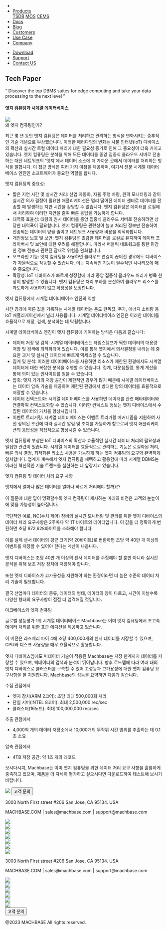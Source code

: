 ---
---

<head>
  <link rel="stylesheet" type="text/css" href="../css/common.css" />
  <link rel="stylesheet" type="text/css" href="../css/style.css" />
</head>
<body>
  <nav>
    <div class="homepage-menu-wrap">
      <div class="menu-left">
        <ul class="menu-left-ul">
          <li class="menu-logo">
            <a href="/home"><img src="../img/logo_machbase.png" alt="" /></a>
          </li>
          <li class="menu-a products-menu-wrap" id="productsMenuWrap">
            <div>
              <a
                class="menu_active_border"
                id="menuActiveBorder"
                href="/home/tsdb"
                >Products</a
              >
              <div class="dropdown" id="dropdown">
                <a class="dropdown-link" href="/home/tsdb">TSDB</a>
                <a class="dropdown-link" href="/home/mos">MOS</a>
                <a
                  class="dropdown-link"
                  href="https://www.cems.ai/"
                  target="_blank"
                  >CEMS</a
                >
              </div>
            </div>
          </li>
          <li class="menu-a"><a href="/">Docs</a></li>
          <li class="menu-a"><a href="/home/blog">Blog</a></li>
          <li class="menu-a"><a href="/home/customers">Customers</a></li>
          <li class="menu-a"><a href="/home/usecase">Use Case</a></li>
          <li class="menu-a"><a href="/home/company">Company</a></li>
        </ul>
      </div>
      <div class="menu-right">
        <ul class="menu-right-ul">
          <li class="menu-a"><a href="/home/download">Download</a></li>
          <li class="menu-a">
            <a href="https://support.machbase.com/hc/en-us">Support</a>
          </li>
          <li class="menu-a"><a href="/home/contactus">Contact US</a></li>
        </ul>
      </div>
    </div>
  </nav>
     <section class="product_sction0 section0">
        <div>
            <h1 class="sub_page_title">Tech Paper</h1>
            <p class="sub_page_titletext">“ Discover the top DBMS suites for edge computing and take your data processing to the next level ”</p>
        </div>
    </section>
    <section>
        <div class="tech-inner">
            <h4 class="sub_title main_margin_top">엣지 컴퓨팅과 시계열 데이터베이스</h4>
            <div class="bar"><img src="../img/bar.png" /></div>
            <div class="tech-contents">
                <div>
                    <div class="tech-title">왜 엣지 컴퓨팅인가?</div>
                    <p class="tech-contents-text">
                        최근 몇 년 동안 엣지 컴퓨팅은 데이터를 처리하고 관리하는 방식을 변화시키는 중추적인 기술 개념으로 부상했습니다. 이러한 패러다임의 변화는 사물 인터넷(IoT) 디바이스의 확산과
                        실시간 로컬 데이터 처리에 대한 필요성 증가로 인해 그 중요성이 더욱 커지고 있습니다. 엣지 컴퓨팅은 분석을 위해 모든 데이터를 중앙 집중식 클라우드 서버로 전송하는 대신 네트워크의
                        '엣지'에서 데이터 소스에 더 가까운 곳에서 데이터를 처리하는 방식을 말합니다. 이 접근 방식은 여러 가지 이점을 제공하며, 여기서 전문 시계열 데이터베이스 엔진인 소프트웨어가
                        중요한 역할을 합니다.
                    </p>
                    <p class="tech-contents-title">엣지 컴퓨팅의 중요성:</p>
                    <ul class="tech-ul">
                        <li>
                            짧은 지연 시간 및 실시간 처리: 산업 자동화, 자율 주행 차량, 원격 모니터링과 같이 실시간 의사 결정이 필요한 애플리케이션은 멀리 떨어진 데이터 센터로 데이터를 전송할 때
                            발생하는 지연 시간을 감당할 수 없습니다. 엣지 컴퓨팅은 데이터를 로컬에서 처리하여 이러한 지연을 줄여 빠른 응답을 가능하게 합니다.
                        </li>
                        <li>
                            대역폭 효율성: 대량의 원시 데이터를 중앙 집중식 클라우드 서버로 전송하려면 상당한 대역폭이 필요합니다. 엣지 컴퓨팅은 관련성이 높고 처리된 정보만 전송하여 전송되는 데이터의
                            양을 줄이고 네트워크 사용량과 비용을 최적화합니다.
                        </li>
                        <li>
                            개인정보 보호 및 보안: 엣지 컴퓨팅은 민감한 데이터를 로컬로 유지하여 데이터 프라이버시 및 보안에 대한 우려를 해결합니다. 따라서 퍼블릭 네트워크를 통한 민감한 정보 전송과
                            관련된 잠재적 위험을 완화합니다.
                        </li>
                        <li>
                            오프라인 기능: 엣지 컴퓨팅을 사용하면 클라우드 연결이 끊어진 경우에도 디바이스가 자율적으로 작동할 수 있습니다. 이는 지속적인 기능이 필수적인 시나리오에 매우 중요합니다.
                        </li>
                        <li>
                            확장성: IoT 디바이스가 빠르게 성장함에 따라 중앙 집중식 클라우드 처리가 병목 현상이 발생할 수 있습니다. 엣지 컴퓨팅은 처리 부하를 분산하여 클라우드 리소스를 과도하게
                            사용하지 않고 확장성을 보장합니다.
                        </li>
                    </ul>
                </div>
                <div>
                    <div class="tech-title">엣지 컴퓨팅에서 시계열 데이터베이스 엔진의 역할</div>
                    <p class="tech-contents-text">
                        시간 경과에 따른 값을 기록하는 시계열 데이터는 온도 판독값, 주가, 에너지 소비량 등 IoT 애플리케이션에서 널리 사용됩니다. 시계열 데이터베이스 엔진은 이러한 데이터를 효율적으로
                        저장, 검색, 분석하는 데 탁월합니다.
                    </p>
                    <p class="tech-contents-title">시계열 데이터베이스 엔진이 엣지 컴퓨팅에 기여하는 방식은 다음과 같습니다:</p>
                    <ul class="tech-ul">
                        <li>
                            데이터 저장 및 검색: 시계열 데이터베이스는 타임스탬프가 찍힌 데이터의 대용량 저장 및 검색에 최적화되어 있습니다. 이를 통해 엣지에서 의사결정을 내리는 데 중요한 과거 및
                            실시간 데이터에 빠르게 액세스할 수 있습니다.
                        </li>
                        <li>
                            집계 및 분석: 이러한 데이터베이스를 사용하면 리소스가 제한된 환경에서도 시계열 데이터에 대한 복잡한 분석을 수행할 수 있습니다. 집계, 다운샘플링, 통계 계산을 통해 의미 있는
                            인사이트를 얻을 수 있습니다.
                        </li>
                        <li>
                            압축: 엣지 기기의 저장 공간이 제한적인 경우가 많기 때문에 시계열 데이터베이스는 데이터 압축 기술을 제공하여 제한된 환경에서 방대한 양의 데이터를 효율적으로 저장할 수
                            있습니다.
                        </li>
                        <li>
                            데이터 컨텍스트화: 시계열 데이터베이스를 사용하면 데이터를 관련 메타데이터와 연결하여 컨텍스트화할 수 있습니다. 이러한 컨텍스트 정보는 엣지 디바이스에서 수집된 데이터의
                            가치를 향상시킵니다.
                        </li>
                        <li>
                            이벤트 트리거링: 시계열 데이터베이스는 이벤트 트리거링 메커니즘을 지원하여 사전 정의된 조건에 따라 실시간 알림 및 조치를 가능하게 함으로써 엣지 애플리케이션의 응답성을
                            직접적으로 향상시킬 수 있습니다.
                        </li>
                    </ul>
                    <p class="tech-contents-text">
                        엣지 컴퓨팅의 부상은 IoT 디바이스의 확산과 효율적인 실시간 데이터 처리의 필요성과 밀접한 관련이 있습니다. 시계열 데이터를 효율적으로 관리하는 기능은 로컬화된 처리, 빠른 의사
                        결정, 최적화된 리소스 사용을 가능하게 하는 엣지 컴퓨팅의 요구와 완벽하게 일치합니다. 업계가 계속해서 엣지 컴퓨팅을 채택하고 활용함에 따라 시계열 DBMS는 이러한 혁신적인 기술
                        트렌드를 실현하는 데 앞장서고 있습니다.
                    </p>
                </div>
                <div>
                    <div class="tech-title">엣지 컴퓨팅 및 데이터 처리 요구 사항</div>
                    <p class="tech-contents-text">
                        엣지에서 얼마나 많은 데이터를 얼마나 빠르게 처리해야 할까요?<br /><br />이 질문에 대한 답이 명확할수록 엣지 컴퓨팅이 제시하는 미래의 비전은 고객의 눈높이에 맞을 가능성이
                        높아집니다. <br /><br />
                        극단적인 예로, NC(수치 제어) 장비의 실시간 모니터링 및 관리를 위한 엣지 디바이스의 데이터 처리 요구사항은 2주마다 약 1T 바이트의 데이터입니다. 이 값을 더 정확하게 변환하면 초당
                        872,628바이트를 소화해야 합니다.<br /><br />이를 실제 센서 데이터의 평균 크기(약 20바이트)로 변환하면 초당 약 40만 개 이상의 이벤트를 저장할 수 있어야 한다는 계산이
                        나옵니다.<br /><br />엣지 디바이스는 초당 40만 개 이상의 센서 데이터를 수집해야 할 뿐만 아니라 실시간 분석을 위해 보조 저장 장치에 저장해야 합니다.<br /><br />또한 엣지
                        디바이스가 고가용성을 지원해야 하는 환경이라면 더 높은 수준의 데이터 처리 기술이 필요합니다.<br /><br />결국 산업마다 데이터의 종류, 데이터의 형태, 데이터의 양이 다르고, 시간이
                        지날수록 다양한 형태의 요구사항이 점점 더 엄격해질 것입니다.
                    </p>
                </div>
                <div>
                    <div class="tech-title">마크베이스와 엣지 컴퓨팅</div>
                    <p class="tech-contents-text">
                        글로벌 성능평가 1위 시계열 데이터베이스 Machbase는 이미 엣지 컴퓨팅에서 초고속 데이터 처리를 위한 표준 에디션을 제공하고 있습니다.<br /><br />이 버전은 라즈베리 파이 4에 초당
                        400,000개의 센서 데이터를 저장할 수 있으며, CPU와 디스크 사용량을 매우 효율적으로 활용합니다.<br /><br />엣지 디바이스임에도 빅데이터 기술이 적용된 Machbase는 저장 한계까지
                        데이터를 저장할 수 있으며, 빅데이터의 검색과 분석이 뛰어납니다. 향후 로드맵에 따라 여러 대의 엣지 디바이스로 클러스터를 구축할 수 있어 고성능과 고가용성에 대한 엣지 컴퓨팅
                        요구사항을 잘 지원합니다. Machbase의 성능을 요약하면 다음과 같습니다.<br />
                    </p>
                    <p class="tech-contents-title">수집 관점에서</p>
                    <ul class="tech-ul">
                        <li>엣지 장치(ARM 2코어): 초당 최대 500,000회 처리</li>
                        <li>단일 서버(INTEL 8코어): 최대 2,500,000 rec/sec</li>
                        <li>클러스터(16노드): 최대 100,000,000 rec/sec</li>
                    </ul>
                    <p class="tech-contents-title">추출 관점에서</p>
                    <ul class="tech-ul">
                        <li>4,000억 개의 데이터 저장소에서 10,000개의 무작위 시간 범위를 추출하는 데 0.1초 소요</li>
                    </ul>
                    <p class="tech-contents-title">압축 관점에서</p>
                    <ul class="tech-ul">
                        <li>4TB 저장 공간: 약 1조 개의 레코드</li>
                    </ul>
                    <p class="tech-contents-text">
                        보시다시피, Machbase는 이미 엣지 컴퓨팅을 위한 데이터 처리 요구 사항을 훌륭하게 충족하고 있으며, 제품을 더 자세히 평가하고 싶으시다면 다운로드하여 테스트해 보시기 바랍니다.
                    </p>
                </div>
            </div>
        </div>
    </section>
</body>
<footer>
  <div class="footer_inner">
    <div class="footer-logo">
      <img src="../img/machbase-logo-w.png" />
      <a href="/home/contactus">
        <button class="contactus">고객 문의</button>
      </a>
    </div>
    <div>
      <p class="footertext">
        3003 North First street #206 San Jose, CA 95134. USA
      </p>
    </div>
    <div class="footer_box">
      <div class="footer_text">
        <p>MACHBASE.COM | sales@machbase.com | support@machbase.com</p>
        <p class="footer_margin_top"></p>
      </div>
      <div class="sns">
        <div>
          <a href="https://twitter.com/machbase" target="_blank"
            ><img class="sns-img" src="../img/twitter.png"
          /></a>
        </div>
        <div>
          <a href="https://github.com/machbase" target="_blank"
            ><img class="sns-img" src="../img/github.png"
          /></a>
        </div>
        <div>
          <a href="https://www.linkedin.com/company/machbase" target="_blank"
            ><img class="sns-img" src="../img/linkedin.png"
          /></a>
        </div>
        <div>
          <a href="https://www.facebook.com/MACHBASE/" target="_blank"
            ><img class="sns-img" src="../img/facebook.png"
          /></a>
        </div>
        <div>
          <a href="https://www.slideshare.net/machbase" target="_blank"
            ><img class="sns-img" src="../img/slideshare.png"
          /></a>
        </div>
        <div>
          <a href="https://medium.com/machbase" target="_blank"
            ><img class="sns-img" src="../img/medium.png"
          /></a>
        </div>
      </div>
    </div>
  </div>
  <div class="footer_tablet_inner">
    <div class="logo">
      <img src="../img/machbase-logo-w.png" />
    </div>
    <div>
      <p class="footertext">
        3003 North First street #206 San Jose, CA 95134. USA
      </p>
    </div>
    <div class="footer_box">
      <div class="footer_text">
        <p>MACHBASE.COM | sales@machbase.com | support@machbase.com</p>
      </div>
      <div class="sns">
        <div>
          <a href="https://twitter.com/machbase" target="_blank"
            ><img class="sns-img" src="../img/twitter.png"
          /></a>
        </div>
        <div>
          <a href="https://github.com/machbase" target="_blank"
            ><img class="sns-img" src="../img/github.png"
          /></a>
        </div>
        <div>
          <a href="https://www.linkedin.com/company/machbase" target="_blank"
            ><img class="sns-img" src="../img/linkedin.png"
          /></a>
        </div>
        <div>
          <a href="https://www.facebook.com/MACHBASE/" target="_blank"
            ><img class="sns-img" src="../img/facebook.png"
          /></a>
        </div>
        <div>
          <a href="https://www.slideshare.net/machbase" target="_blank"
            ><img class="sns-img" src="../img/slideshare.png"
          /></a>
        </div>
        <div>
          <a href="https://medium.com/machbase" target="_blank"
            ><img class="sns-img" src="../img/medium.png"
          /></a>
        </div>
      </div>
      <a href="/home/contactus">
        <button class="contactus">고객 문의</button>
      </a>
    </div>
  </div>
  <div class="machbase_right">
    <p>@2023 MACHBASE All rights reserved.</p>
  </div>
</footer>
<script>
  //drop down menu
  const productsMenuWrap = document.getElementById("productsMenuWrap");
  const dropdown = document.getElementById("dropdown");
  dropdown.style.display = "none";
  productsMenuWrap.addEventListener("mouseover", function () {
    dropdown.style.display = "block";
  });
  productsMenuWrap.addEventListener("mouseout", function () {
    dropdown.style.display = "none";
  });
</script>

